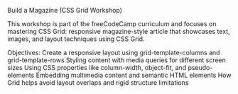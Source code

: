 Build a Magazine (CSS Grid Workshop)

This workshop is part of the freeCodeCamp curriculum and focuses on mastering CSS Grid:  responsive magazine-style article that showcases text, images, and layout techniques using CSS Grid.

Objectives:
Create a responsive layout using grid-template-columns and grid-template-rows
Styling content with media queries for different screen sizes
Using CSS properties like column-width, object-fit, and pseudo-elements
Embedding multimedia content and semantic HTML elements
How Grid helps avoid layout overlaps and rigid structure limitations